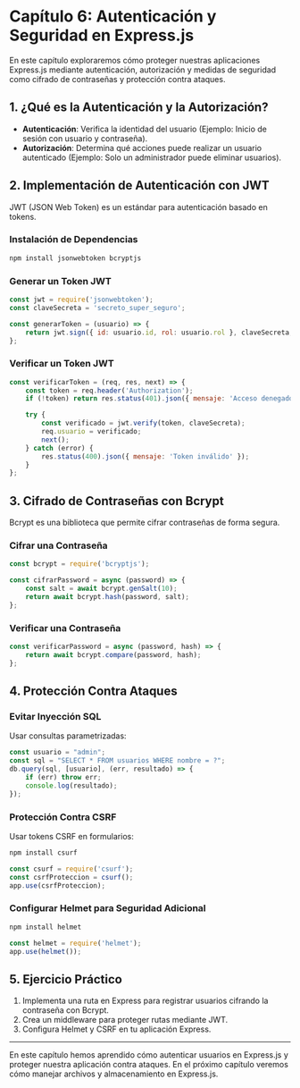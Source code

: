 # Capítulo 6: Autenticación y Seguridad en Express.js

En este capítulo exploraremos cómo proteger nuestras aplicaciones Express.js mediante autenticación, autorización y medidas de seguridad como cifrado de contraseñas y protección contra ataques.

## 1. ¿Qué es la Autenticación y la Autorización?
- **Autenticación**: Verifica la identidad del usuario (Ejemplo: Inicio de sesión con usuario y contraseña).
- **Autorización**: Determina qué acciones puede realizar un usuario autenticado (Ejemplo: Solo un administrador puede eliminar usuarios).

## 2. Implementación de Autenticación con JWT
JWT (JSON Web Token) es un estándar para autenticación basado en tokens.

### Instalación de Dependencias
```sh
npm install jsonwebtoken bcryptjs
```

### Generar un Token JWT
```js
const jwt = require('jsonwebtoken');
const claveSecreta = 'secreto_super_seguro';

const generarToken = (usuario) => {
    return jwt.sign({ id: usuario.id, rol: usuario.rol }, claveSecreta, { expiresIn: '1h' });
};
```

### Verificar un Token JWT
```js
const verificarToken = (req, res, next) => {
    const token = req.header('Authorization');
    if (!token) return res.status(401).json({ mensaje: 'Acceso denegado' });

    try {
        const verificado = jwt.verify(token, claveSecreta);
        req.usuario = verificado;
        next();
    } catch (error) {
        res.status(400).json({ mensaje: 'Token inválido' });
    }
};
```

## 3. Cifrado de Contraseñas con Bcrypt
Bcrypt es una biblioteca que permite cifrar contraseñas de forma segura.

### Cifrar una Contraseña
```js
const bcrypt = require('bcryptjs');

const cifrarPassword = async (password) => {
    const salt = await bcrypt.genSalt(10);
    return await bcrypt.hash(password, salt);
};
```

### Verificar una Contraseña
```js
const verificarPassword = async (password, hash) => {
    return await bcrypt.compare(password, hash);
};
```

## 4. Protección Contra Ataques
### Evitar Inyección SQL
Usar consultas parametrizadas:
```js
const usuario = "admin";
const sql = "SELECT * FROM usuarios WHERE nombre = ?";
db.query(sql, [usuario], (err, resultado) => {
    if (err) throw err;
    console.log(resultado);
});
```

### Protección Contra CSRF
Usar tokens CSRF en formularios:
```sh
npm install csurf
```
```js
const csurf = require('csurf');
const csrfProteccion = csurf();
app.use(csrfProteccion);
```

### Configurar Helmet para Seguridad Adicional
```sh
npm install helmet
```
```js
const helmet = require('helmet');
app.use(helmet());
```

## 5. Ejercicio Práctico
1. Implementa una ruta en Express para registrar usuarios cifrando la contraseña con Bcrypt.
2. Crea un middleware para proteger rutas mediante JWT.
3. Configura Helmet y CSRF en tu aplicación Express.

---
En este capítulo hemos aprendido cómo autenticar usuarios en Express.js y proteger nuestra aplicación contra ataques. En el próximo capítulo veremos cómo manejar archivos y almacenamiento en Express.js.
